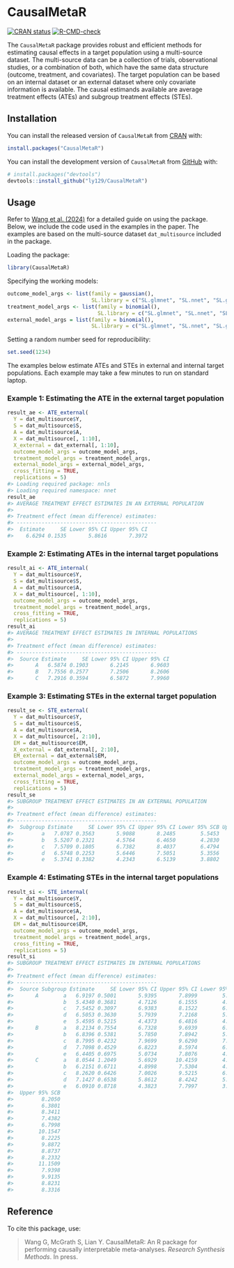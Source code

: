 
<!-- README.md is generated from README.Rmd. Please edit that file -->

# CausalMetaR

<!-- badges: start -->

[![CRAN
status](https://www.r-pkg.org/badges/version/CausalMetaR)](https://CRAN.R-project.org/package=CausalMetaR)
[![R-CMD-check](https://github.com/ly129/CausalMetaR/actions/workflows/R-CMD-check.yaml/badge.svg)](https://github.com/ly129/CausalMetaR/actions/workflows/R-CMD-check.yaml)
<!-- badges: end -->

The `CausalMetaR` package provides robust and efficient methods for
estimating causal effects in a target population using a multi-source
dataset. The multi-source data can be a collection of trials,
observational studies, or a combination of both, which have the same
data structure (outcome, treatment, and covariates). The target
population can be based on an internal dataset or an external dataset
where only covariate information is available. The causal estimands
available are average treatment effects (ATEs) and subgroup treatment
effects (STEs).

## Installation

You can install the released version of `CausalMetaR` from
[CRAN](https://CRAN.R-project.org/package=CausalMetaR) with:

``` r
install.packages("CausalMetaR")
```

You can install the development version of `CausalMetaR` from
[GitHub](https://github.com/ly129/CausalMetaR) with:

``` r
# install.packages("devtools")
devtools::install_github("ly129/CausalMetaR")
```

## Usage

Refer to [Wang et al. (2024)](https://doi.org/10.48550/arXiv.2402.04341)
for a detailed guide on using the package. Below, we include the code
used in the examples in the paper. The examples are based on the
multi-source dataset `dat_multisource` included in the package.

Loading the package:

``` r
library(CausalMetaR)
```

Specifying the working models:

``` r
outcome_model_args <- list(family = gaussian(),
                           SL.library = c("SL.glmnet", "SL.nnet", "SL.glm"))
treatment_model_args <- list(family = binomial(),
                             SL.library = c("SL.glmnet", "SL.nnet", "SL.glm"))
external_model_args = list(family = binomial(),
                           SL.library = c("SL.glmnet", "SL.nnet", "SL.glm"))
```

Setting a random number seed for reproducibility:

``` r
set.seed(1234)
```

The examples below estimate ATEs and STEs in external and internal
target populations. Each example may take a few minutes to run on
standard laptop.

### Example 1: Estimating the ATE in the external target population

``` r
result_ae <- ATE_external(
  Y = dat_multisource$Y,
  S = dat_multisource$S,
  A = dat_multisource$A,
  X = dat_multisource[, 1:10],
  X_external = dat_external[, 1:10],
  outcome_model_args = outcome_model_args,
  treatment_model_args = treatment_model_args,
  external_model_args = external_model_args,
  cross_fitting = TRUE,
  replications = 5)
#> Loading required package: nnls
#> Loading required namespace: nnet
result_ae
#> AVERAGE TREATMENT EFFECT ESTIMATES IN AN EXTERNAL POPULATION
#> 
#> Treatment effect (mean difference) estimates:
#> ---------------------------------------------
#>  Estimate     SE Lower 95% CI Upper 95% CI
#>    6.6294 0.1535       5.8616       7.3972
```

### Example 2: Estimating ATEs in the internal target populations

``` r
result_ai <- ATE_internal(
  Y = dat_multisource$Y,
  S = dat_multisource$S,
  A = dat_multisource$A,
  X = dat_multisource[, 1:10],
  outcome_model_args = outcome_model_args,
  treatment_model_args = treatment_model_args,
  cross_fitting = TRUE,
  replications = 5)
result_ai
#> AVERAGE TREATMENT EFFECT ESTIMATES IN INTERNAL POPULATIONS
#> 
#> Treatment effect (mean difference) estimates:
#> ---------------------------------------------
#>  Source Estimate     SE Lower 95% CI Upper 95% CI
#>       A   6.5874 0.1903       6.2145       6.9603
#>       B   7.7556 0.2577       7.2506       8.2606
#>       C   7.2916 0.3594       6.5872       7.9960
```

### Example 3: Estimating STEs in the external target population

``` r
result_se <- STE_external(
  Y = dat_multisource$Y,
  S = dat_multisource$S,
  A = dat_multisource$A,
  X = dat_multisource[, 2:10],
  EM = dat_multisource$EM,
  X_external = dat_external[, 2:10],
  EM_external = dat_external$EM,
  outcome_model_args = outcome_model_args,
  treatment_model_args = treatment_model_args,
  external_model_args = external_model_args,
  cross_fitting = TRUE,
  replications = 5)
result_se
#> SUBGROUP TREATMENT EFFECT ESTIMATES IN AN EXTERNAL POPULATION
#> 
#> Treatment effect (mean difference) estimates:
#> ---------------------------------------------
#>  Subgroup Estimate     SE Lower 95% CI Upper 95% CI Lower 95% SCB Upper 95% SCB
#>         a   7.0787 0.3563       5.9088       8.2485        5.5453        8.6121
#>         b   5.5207 0.2321       4.5764       6.4650        4.2830        6.7585
#>         c   7.5709 0.1805       6.7382       8.4037        6.4794        8.6625
#>         d   6.5748 0.2253       5.6446       7.5051        5.3556        7.7941
#>         e   5.3741 0.3382       4.2343       6.5139        3.8802        6.8681
```

### Example 4: Estimating STEs in the internal target populations

``` r
result_si <- STE_internal(
  Y = dat_multisource$Y,
  S = dat_multisource$S,
  A = dat_multisource$A,
  X = dat_multisource[, 2:10],
  EM = dat_multisource$EM,
  outcome_model_args = outcome_model_args,
  treatment_model_args = treatment_model_args,
  cross_fitting = TRUE,
  replications = 5)
result_si
#> SUBGROUP TREATMENT EFFECT ESTIMATES IN INTERNAL POPULATIONS
#> 
#> Treatment effect (mean difference) estimates:
#> ---------------------------------------------
#>  Source Subgroup Estimate     SE Lower 95% CI Upper 95% CI Lower 95% SCB
#>       A        a   6.9197 0.5001       5.9395       7.8999        5.6345
#>                b   5.4340 0.3681       4.7126       6.1555        4.4880
#>                c   7.5452 0.3097       6.9383       8.1522        6.7493
#>                d   6.5053 0.3630       5.7939       7.2168        5.5724
#>                e   5.4595 0.5215       4.4373       6.4816        4.1192
#>       B        a   8.2134 0.7554       6.7328       9.6939        6.2720
#>                b   6.8396 0.5381       5.7850       7.8942        5.4567
#>                c   8.7995 0.4232       7.9699       9.6290        7.7118
#>                d   7.7098 0.4529       6.8223       8.5974        6.5460
#>                e   6.4405 0.6975       5.0734       7.8076        4.6479
#>       C        a   8.0544 1.2049       5.6929      10.4159        4.9579
#>                b   6.2151 0.6711       4.8998       7.5304        4.4904
#>                c   8.2620 0.6426       7.0026       9.5215        6.6106
#>                d   7.1427 0.6538       5.8612       8.4242        5.4624
#>                e   6.0910 0.8718       4.3823       7.7997        3.8504
#>  Upper 95% SCB
#>         8.2050
#>         6.3801
#>         8.3411
#>         7.4382
#>         6.7998
#>        10.1547
#>         8.2225
#>         9.8872
#>         8.8737
#>         8.2332
#>        11.1509
#>         7.9398
#>         9.9135
#>         8.8231
#>         8.3316
```

## Reference

To cite this package, use:

> Wang G, McGrath S, Lian Y. CausalMetaR: An R package for performing
> causally interpretable meta-analyses. *Research Synthesis Methods*. In
> press.
